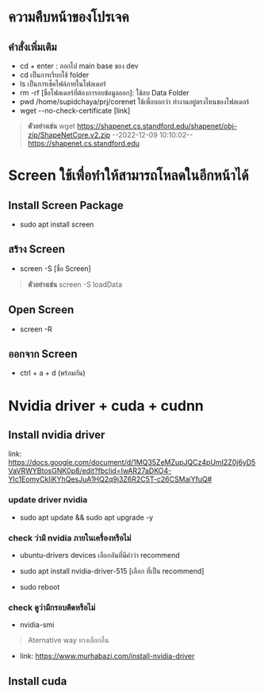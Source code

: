 # ความคืบหน้าของโปรเจค

## **คำสั่งเพิ่มเติม** 
* cd + enter : ออกไป main base ของ dev 
* cd เป็นการเรียกใช้ folder 
* ls เป็นการเช็คไฟล์ภายในโฟลเดอร์
* rm -rf [ชื่อโฟลเดอร์ที่ต้องการลบข้อมูลออก]: ใช้ลบ Data Folder 
* pwd /home/supidchaya/prj/corenet ใช้เพื่อบอกว่า ทำงานอยู่ตรงไหนของโฟลเดอร์
* wget --no-check-certificate [link] 
> **ตัวอย่างเช่น** 
wget https://shapenet.cs.standford.edu/shapenet/obj-zip/ShapeNetCore.v2.zip 
--2022-12-09 10:10:02-- https://shapenet.cs.standford.edu 

# Screen ใช้เพื่อทำให้สามารถโหลดในอีกหน้าได้
## Install Screen Package

* sudo apt install screen

## สร้าง Screen 
* screen -S [ชื่อ Screen]
> **ตัวอย่างเช่น** 
screen -S loadData

## Open Screen
* screen -R

## ออกจาก Screen
* ctrl + a + d (พร้อมกัน)

# Nvidia driver + cuda + cudnn
## Install nvidia driver 
link: https://docs.google.com/document/d/1MQ35ZeMZupJQCz4pUmI2Z0j6yD5VaVRWYBtosGNK0p8/edit?fbclid=IwAR27aDKO4-YIc1EomyCkIiKYhQesJuA1HQ2q9j3Z6R2C5T-c26CSMaiYfuQ# 

### update driver nvidia 
* sudo apt update && sudo apt upgrade -y 

### check ว่ามี nvidia ภายในเครื่องหรือไม่ 
* ubuntu-drivers devices 
เลือกอันที่มีคำว่า recommend 

* sudo apt install nvidia-driver-515 [เลือก ที่เป็น recommend]

* sudo reboot

### check ดูว่ามีกรอบติดหรือไม่ 
* nvidia-smi


> Aternative way ทางเลือกอื่น
* link: https://www.murhabazi.com/install-nvidia-driver

## Install cuda



